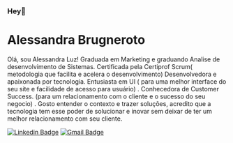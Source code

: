 ### Hey👋

# Alessandra Brugneroto

Olá, sou Alessandra Luz! Graduada em Marketing e graduando Analise de desenvolvimento de Sistemas. Certificada pela Certiprof Scrum( metodologia que facilita e acelera o desenvolvimento) Desenvolvedora e apaixonada por tecnologia. Entusiasta em UI ( para uma melhor interface do seu site e facilidade de acesso para usuário) . Conhecedora de Customer Success. (para um relacionamento com o cliente e o sucesso do seu negocio) . Gosto entender o contexto e trazer soluções, acredito que a tecnologia tem esse poder de solucionar e inovar sem deixar de ter um melhor relacionamento com seu cliente.



[![Linkedin Badge](https://img.shields.io/badge/-Alessandra%20Brugneroto-6633cc?style=flat-square&logo=Linkedin&logoColor=white&link=https://www.linkedin.com/in/diego-schell-fernandes/)](https://www.linkedin.com/in/alessandra-brugneroto-5b197082/) 
[![Gmail Badge](https://img.shields.io/badge/-brugneroto.alessandra@gmail.com-6633cc?style=flat-red&logo=Gmail&logoColor=white&link=mailto:brugneroto.alessandra@gmail.com)](mailto:brugneroto.alessandra@gmail.com)

     
